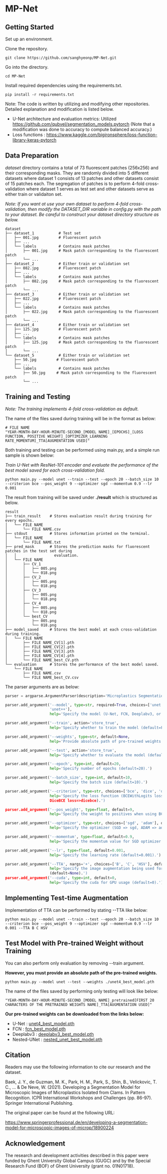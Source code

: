 # MP-Net

## Getting Started
Set up an environment.

Clone the repository.
```shell
git clone https://github.com/sanghyeonp/MP-Net.git
```

Go into the directory.
```shell
cd MP-Net
```

Install required dependencies using the requirements.txt.
```shell
pip install -r requirements.txt
```

Note: The code is written by utilizing and modifying other repositories. Detailed explanation and modification is listed below.

* U-Net architecture and evaluation metrics: Utilized https://github.com/qubvel/segmentation_models.pytorch (Note that a modification was done to accuracy to compute balanced accuracy.)
* Loss functions : https://www.kaggle.com/bigironsphere/loss-function-library-keras-pytorch


## Data Preparation
*dataset* directory contains a total of 73 fluorescent patches (256x256) and their corresponding masks. They are randomly divided into 5 different datasets where dataset 1 consists of 13 patches and other datasets consist of 15 patches each. The segregation of patches is to perform 4-fold cross-validation where dataset 1 serves as test set and other datasets serve as either train or validaiton set.

*Note: If you want ot use your own dataset to perform 4-fold cross-validation, then modify the DATASET_DIR variable in config.py with the path to your dataset. Be careful to construct your dataset directory structure as below.*

```tree
dataset
├── dataset_1           # Test set
│   ├── 001.jpg         # Fluorescent patch
│   ├── ...
│   └── labels          # Contains mask patches
│       ├── 001.jpg     # Mask patch corresponding to the fluorescent patch
│       └── ...
├── dataset_2           # Either train or validation set
│   ├── 082.jpg         # Fluorescent patch
│   ├── ...
│   └── labels          # Contains mask patches
│       ├── 082.jpg     # Mask patch corresponding to the fluorescent patch
│       └── ...
├── dataset_3           # Either train or validation set
│   ├── 022.jpg         # Fluorescent patch
│   ├── ...
│   └── labels          # Contains mask patches
│       ├── 022.jpg     # Mask patch corresponding to the fluorescent patch
│       └── ...
├── dataset_4           # Either train or validation set
│   ├── 125.jpg         # Fluorescent patch
│   ├── ...
│   └── labels          # Contains mask patches
│       ├── 125.jpg     # Mask patch corresponding to the fluorescent patch
│       └── ...
└── dataset_5           # Either train or validation set
    ├── 50.jpg         # Fluorescent patch
    ├── ...
    └── labels          # Contains mask patches
        ├── 50.jpg     # Mask patch corresponding to the fluorescent patch
        └── ...

```

## Training and Testing

*Note: The training implements 4-fold cross-validation as default.*

The name of the files saved during training will be in the format as below: 

```
# FILE NAME
"YEAR-MONTH-DAY-HOUR-MINUTE-SECOND_[MODEL NAME]_[EPOCHS]_[LOSS FUNCTION, POSITIVE WEIGHT]_[OPTIMIZER_LEARNING RATE_MOMENTUM]_TTA[AUGMENTATION USED]"
```

Both training and testing can be performed using main.py, and a simple run sample is shown below:

*Train U-Net with ResNet-101 encoder and evaluate the performance of the best model saved for each cross-validation fold.*


```shell 
python main.py --model unet --train --test --epoch 20 --batch_size 10 --criterion bce --pos_weight 9 --optimizer sgd --momentum 0.9 --lr 0.001
```

The result from training will be saved under **./result** which is structured as below.

```tree
result
├── train_result    # Stores evaluation result during training for every epochs.
│   └── FILE NAME
│       └── FILE NAME.csv
├── stdout          # Stores information printed on the terminal.
│   └── FILE NAME
│       └── FILE NAME.txt
├── pred_mask       # Stores the prediction masks for fluorescent patches in the test set during 
│   │                 evaluation.
│   └── FILE NAME
│       ├── CV_1
│       │   ├── 005.png
│       │   └── 018.png
│       ├── CV_2
│       │   ├── 005.png
│       │   └── 018.png
│       ├── CV_3
│       │   ├── 005.png
│       │   └── 018.png
│       ├── CV_4
│       │   ├── 005.png
│       │   └── 018.png
│       └── best_CV
│           ├── 005.png
│           └── 018.png
├── model_saved     # Stores the best model at each cross-validation during training.
│   └── FILE NAME
│       ├── FILE NAME_CV[1].pth
│       ├── FILE NAME_CV[2].pth
│       ├── FILE NAME_CV[3].pth
│       ├── FILE NAME_CV[4].pth
│       └── FILE NAME_best_CV.pth
└── evaluation      # Stores the performance of the best model saved.
    └── FILE NAME
        ├── FILE NAME.csv
        └── FILE NAME_best_CV.csv

```

The parser arguments are as below:

```python
parser = argparse.ArgumentParser(description='Microplastics Segmentation')

parser.add_argument('--model', type=str, required=True, choices=['unet', 'fcn', 'deeplabv3',    
                    'unet++'], 
                    help='Specify the model (U-Net, FCN, Deeplabv3, or U-Net++).')

parser.add_argument('--train', action='store_true',
                    help='Specify whether to train the model (default=False).')

parser.add_argument('--weights', type=str, default=None,
                    help='Provide absolute path of pre-trained weights (default=None).')

parser.add_argument('--test', action='store_true',
                    help='Specify whether to evaluate the model (default=False).')

parser.add_argument('--epoch', type=int, default=20,
                    help='Specify number of epochs (default=20).')

parser.add_argument('--batch_size', type=int, default=10,
                    help='Specify the batch size (default=10).')

parser.add_argument('--criterion', type=str, choices=['bce', 'dice', 'dicebce'], default='dice', 
                    help='Specify the loss function (BCEWithLogits loss => bce, SoftDice loss => dice,
                    DiceBCE loss=>dicebce).')

parser.add_argument('--pos_weight', type=float, default=9, 
                    help='Specify the weight to positives when using BCEWithLogits loss. (default=9)')

parser.add_argument('--optimizer', type=str, choices=['sgd', 'adam'], default='sgd', 
                    help='Specify the optimizer (SGD => sgd, ADAM => adam).')

parser.add_argument('--momentum', type=float, default=0.9,
                    help='Specify the momentum value for SGD optimizer (default=0.9).')

parser.add_argument('--lr', type=float, default=0.001,
                    help='Specify the learning rate (default=0.001).')

parser.add_argument('--TTA', nargs='+', choices=['B', 'C', 'HSV'], default=None,
                    help='Specify the image augmentation being used for test-time augmentation 
                    (default=None).')
parser.add_argument('--cuda', type=int, default=0,
					help='Specify the cuda for GPU usage (default=0).')
```


## Implementing Test-time Augmentation

Implementation of TTA can be performed by stating --TTA like below:

```shell
python main.py --model unet --train --test --epoch 20 --batch_size 10 --criterion bce --pos_weight 9 --optimizer sgd --momentum 0.9 --lr 0.001 --TTA B C HSV
```

## Test Model with Pre-trained Weight without Training

You can also perform only evaluation by removing --train argument. 

**However, you must provide an absolute path of the pre-trained weights.**

```shell
python main.py --model unet --test --weights ./unet4_best_model.pth
```

The name of the files saved by performing only testing will look like below: 

```
"YEAR-MONTH-DAY-HOUR-MINUTE-SECOND_[MODEL NAME]_pretrained[FIRST 20 CHARACTERS OF THE PRETRAINED WEIGHTS NAME]_TTA[AUGMENTATION USED]"
```

**Our pre-trained weights can be downloaded from the links below:**

* U-Net : [unet4_best_model.pth](https://drive.google.com/file/d/1wG1WYUtJ49oS0JYVET-33aYvShEKotjf/view?usp=sharing)
* FCN : [fcn_best_model.pth](https://drive.google.com/file/d/1SFhc1G6H0rXEkOXz7q3GM5HBizfr961T/view?usp=sharing)
* Deeplabv3 : [deeplabv3_best_model.pth](https://drive.google.com/file/d/1fbCICTgLOc57z5ETe4Fc6slEBZT9VbiY/view?usp=sharing)
* Nested-UNet : [nested_unet_best_model.pth](https://drive.google.com/file/d/1rTBOZLbK81agYtYVl0WV5Nf2qo6oGFQS/view?usp=sharing)


## Citation
Readers may use the following information to cite our research and the dataset.

Baek, J. Y., de Guzman, M. K., Park, H. M., Park, S., Shin, B., Velickovic, T. C., ... & De Neve, W. (2021). Developing a Segmentation Model for Microscopic Images of Microplastics Isolated from Clams. In Pattern Recognition. ICPR International Workshops and Challenges (pp. 86-97). Springer International Publishing.

The original paper can be found at the following URL:

https://www.springerprofessional.de/en/developing-a-segmentation-model-for-microscopic-images-of-microp/18900224


## Acknowledgement
The research and development activities described in this paper were funded by Ghent University Global Campus (GUGC) and by the Special Research Fund (BOF) of Ghent University (grant no. 01N01718).
